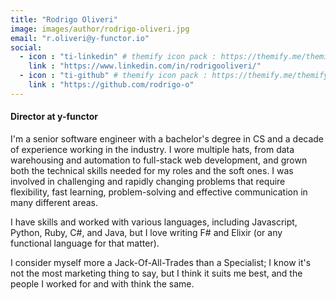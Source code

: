 ```yaml
---
title: "Rodrigo Oliveri"
image: images/author/rodrigo-oliveri.jpg
email: "r.oliveri@y-functor.io"
social:
  - icon : "ti-linkedin" # themify icon pack : https://themify.me/themify-icons
    link : "https://www.linkedin.com/in/rodrigooliveri/"
  - icon : "ti-github" # themify icon pack : https://themify.me/themify-icons
    link : "https://github.com/rodrigo-o"
---
```


#### Director at y-functor

I'm a senior software engineer with a bachelor's degree in CS and a decade of experience working in the industry. I wore multiple hats, from data warehousing and automation to full-stack web development, and grown both the technical skills needed for my roles and the soft ones. I was involved in challenging and rapidly changing problems that require flexibility, fast learning, problem-solving and effective communication in many different areas.

I have skills and worked with various languages, including Javascript, Python, Ruby, C#, and Java, but I love writing F# and Elixir (or any functional language for that matter).

I consider myself more a Jack-Of-All-Trades than a Specialist; I know it's not the most marketing thing to say, but I think it suits me best, and the people I worked for and with think the same.